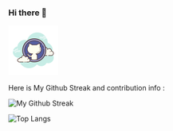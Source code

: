 ### Hi there 👋

<!--
**DevPJ9/DevPJ9** is a ✨ _special_ ✨ repository because its `README.md` (this file) appears on your GitHub profile.

Here are some ideas to get you started:

- 🔭 I’m currently working on ...
- 🌱 I’m currently learning ...
- 👯 I’m looking to collaborate on ...
- 🤔 I’m looking for help with ...
- 💬 Ask me about ...
- 📫 How to reach me: ...
- 😄 Pronouns: ...
- ⚡ Fun fact: ...

website for the info related to editing these redme
https://dev.to/github/how-to-create-a-github-profile-readme-jha
-->

<img src = "https://github.com/DevPJ9/DevPJ9/blob/Main_Changes/icons8-github-100.png"/>

Here is My Github Streak and contribution info : 

![My Github Streak](https://github-readme-streak-stats.herokuapp.com?user=DevPJ9&theme=horizon)

![Top Langs](https://github-readme-stats.vercel.app/api/top-langs/?username=DevPJ9)
